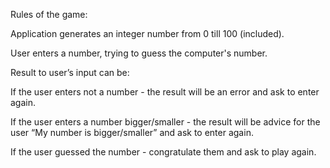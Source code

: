 Rules of the game:



Application generates an integer number from 0 till 100 (included).



User enters a number, trying to guess the computer's number.



Result to user’s input can be:

If the user enters not a number - the result will be an error and ask to enter again.

If the user enters a number bigger/smaller - the result will be advice for the user “My number is bigger/smaller” and ask to enter again.

If the user guessed the number - congratulate them and ask to play again.